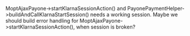 MoptAjaxPayone->startKlarnaSessionAction() and PayonePaymentHelper->buildAndCallKlarnaStartSession() needs a working session. Maybe we should build error handling for MoptAjaxPayone->startKlarnaSessionAction(), when session is broken?
